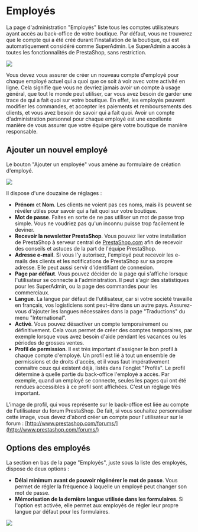 # Employés

La page d'administration "Employés" liste tous les comptes utilisateurs ayant accès au back-office de votre boutique. Par défaut, vous ne trouverez que le compte qui a été créé durant l'installation de la boutique, qui est automatiquement considéré comme SuperAdmin. Le SuperAdmin a accès à toutes les fonctionnalités de PrestaShop, sans restriction.

![](../../../../.gitbook/assets/52298471.png)

Vous devez vous assurer de créer un nouveau compte d'employé pour chaque employé actuel qui a quoi que ce soit à voir avec votre activité en ligne. Cela signifie que vous ne devriez jamais avoir un compte à usage général, que tout le monde peut utiliser, car vous avez besoin de garder une trace de qui a fait quoi sur votre boutique. En effet, les employés peuvent modifier les commandes, et accepter les paiements et remboursements des clients, et vous avez besoin de savoir qui a fait quoi. Avoir un compte d'administration personnel pour chaque employé est une excellente manière de vous assurer que votre équipe gère votre boutique de manière responsable.

## Ajouter un nouvel employé <a href="employes-ajouterunnouvelemploye" id="employes-ajouterunnouvelemploye"></a>

Le bouton "Ajouter un employée" vous amène au formulaire de création d'employé.

![](../../../../.gitbook/assets/52298472.png)

Il dispose d'une douzaine de réglages :

* **Prénom** et **Nom**. Les clients ne voient pas ces noms, mais ils peuvent se révéler utiles pour savoir qui a fait quoi sur votre boutique.
* **Mot de passe**. Faites en sorte de ne pas utiliser un mot de passe trop simple. Vous ne voudriez pas qu'un inconnu puisse trop facilement le deviner.
* **Recevoir la newsletter PrestaShop**. Vous pouvez lier votre installation de PrestaShop à serveur central de [PrestaShop.com](http://prestashop.com) afin de recevoir des conseils et astuces de la part de l'équipe PrestaShop.
* **Adresse e-mail**. Si vous l'y autorisez, l'employé peut recevoir les e-mails des clients et les notifications de PrestaShop sur sa propre adresse. Elle peut aussi servir d'identifiant de connexion.
* **Page par défaut**. Vous pouvez décider de la page qui s'affiche lorsque l'utilisateur se connecte à l'administration. Il peut s'agir des statistiques pour les SuperAdmin, ou la page des commandes pour les commerciaux.
* **Langue**. La langue par défaut de l'utilisateur, car si votre société travaille en français, vos logisticiens sont peut-être dans un autre pays. Assurez-vous d'ajouter les langues nécessaires dans la page "Traductions" du menu "International".
* **Activé**. Vous pouvez désactiver un compte temporairement ou définitivement. Cela vous permet de créer des comptes temporaires, par exemple lorsque vous avez besoin d'aide pendant les vacances ou les périodes de grosses ventes.
* **Profil de permission**. Il est très important d'assigner le bon profil à chaque compte d'employé. Un profil est lié à tout un ensemble de permissions et de droits d'accès, et il vous faut impérativement connaître ceux qui existent déjà, listés dans l'onglet "Profils". Le profil détermine à quelle partie du back-office l'employé a accès. Par exemple, quand un employé se connecte, seules les pages qui ont été rendues accessibles à ce profil sont affichées. C'est un réglage très important.

L'image de profil, qui vous représente sur le back-office est liée au compte de l'utilisateur du forum PrestaShop. De fait, si vous souhaitez personnaliser cette image, vous devez d'abord créer un compte pour l'utilisateur sur le forum : [http://www.prestashop.com/forums/](http://www.prestashop.com/forums/)

## Options des employés <a href="employes-optionsdesemployes" id="employes-optionsdesemployes"></a>

La section en bas de la page "Employés", juste sous la liste des employés, dispose de deux options :

* **Délai minimum avant de pouvoir régénérer le mot de passe**. Vous permet de régler la fréquence à laquelle un employé peut changer son mot de passe.
* **Mémorisation de la dernière langue utilisée dans les formulaires**. Si l'option est activée, elle permet aux employés de régler leur propre langue par défaut pour les formulaires.

![](../../../../.gitbook/assets/52298473.png)

